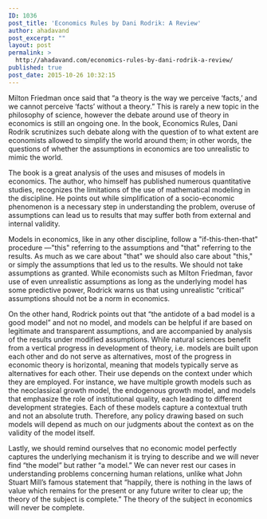 ```yaml
---
ID: 1036
post_title: 'Economics Rules by Dani Rodrik: A Review'
author: ahadavand
post_excerpt: ""
layout: post
permalink: >
  http://ahadavand.com/economics-rules-by-dani-rodrik-a-review/
published: true
post_date: 2015-10-26 10:32:15
---
```

<p class="font_8">Milton Friedman once said that “a theory is the way we perceive ‘facts,’ and we cannot perceive ‘facts’ without a theory.” This is rarely a new topic in the philosophy of science, however the debate around use of theory in economics is still an ongoing one. In the book, Economics Rules, Dani Rodrik scrutinizes such debate along with the question of to what extent are economists allowed to simplify the world around them; in other words, the questions of whether the assumptions in economics are too unrealistic to mimic the world.</p>
<p class="font_8">The book is a great analysis of the uses and misuses of models in economics. The author, who himself has published numerous quantitative studies, recognizes the limitations of the use of mathematical modeling in the discipline. He points out while simplification of a socio-economic phenomenon is a necessary step in understanding the problem, overuse of assumptions can lead us to results that may suffer both from external and internal validity.</p>
<p class="font_8">Models in economics, like in any other discipline, follow a "if-this-then-that" procedure —"this" referring to the assumptions and "that" referring to the results. As much as we care about "that" we should also care about "this," or simply the assumptions that led us to the results. We should not take assumptions as granted. While economists such as Milton Friedman, favor use of even unrealistic assumptions as long as the underlying model has some predictive power, Rodrick warns us that using unrealistic “critical” assumptions should not be a norm in economics.</p>
<p class="font_8">On the other hand, Rodrick points out that “the antidote of a bad model is a good model” and not no model, and models can be helpful if are based on legitimate and transparent assumptions, and are accompanied by analysis of the results under modified assumptions. While natural sciences benefit from a vertical progress in development of theory, i.e. models are built upon each other and do not serve as alternatives, most of the progress in economic theory is horizontal, meaning that models typically serve as alternatives for each other. Their use depends on the context under which they are employed. For instance, we have multiple growth models such as the neoclassical growth model, the endogenous growth model, and models that emphasize the role of institutional quality, each leading to different development strategies. Each of these models capture a contextual truth and not an absolute truth. Therefore, any policy drawing based on such models will depend as much on our judgments about the context as on the validity of the model itself.</p>
<p class="font_8">Lastly, we should remind ourselves that no economic model perfectly captures the underlying mechanism it is trying to describe and we will never find “the model” but rather “a model.” We can never rest our cases in understanding problems concerning human relations, unlike what John Stuart Mill’s famous statement that “happily, there is nothing in the laws of value which remains for the present or any future writer to clear up; the theory of the subject is complete.” The theory of the subject in economics will never be complete.</p>